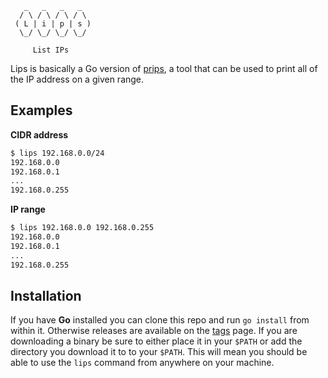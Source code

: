 
```
   _   _   _   _
  / \ / \ / \ / \
 ( L | i | p | s )
  \_/ \_/ \_/ \_/

     List IPs
```

Lips is basically a Go version of [prips](https://gitlab.com/prips/prips), a
tool that can be used to print all of the IP address on a given range.

## Examples

**CIDR address**

```sh
$ lips 192.168.0.0/24
192.168.0.0
192.168.0.1
...
192.168.0.255
```

**IP range**

```sh
$ lips 192.168.0.0 192.168.0.255
192.168.0.0
192.168.0.1
...
192.168.0.255
```


## Installation

If you have **Go** installed you can clone this repo and run `go install` from
within it. Otherwise releases are available on the
[tags](https://git-mw.uk365office.co.uk/robphoenix/lips/tags) page. If you are
downloading a binary be sure to either place it in your `$PATH` or add the
directory you download it to to your `$PATH`. This will mean you should be able
to use the `lips` command from anywhere on your machine.
